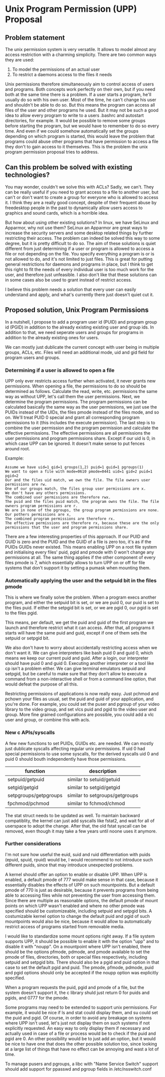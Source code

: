 # Unix Program Permission (UPP) Proposal

## Problem statement

The unix permission system is very versatile. It allows to model almost any access restriction with a charming simplicity.
There are two common ways they are used:

 1) To model the permissions of an actual user
 2) To restrict a daemons access to the files it needs


Unix permissions therefore simultaneously aim to control access of users and programs.
Both concepts work perfectly on their own, but if you need both at the same time there is a problem.
If a user starts a program, he'll usually do so with his own user. Most of the time, he can't change
his user and shouldn't be able to do so. But this means the program can access all files of the user
and other programs he used. But it may not be such a good idea to allow every program to write to
a users .bashrc and autostart directories, for example. It would be possible to remove some groups
before starting the program, but we would have to remember to do so every time. And even if we could
somehow automatically set the groups depending on which program is started, this would leave the
problem that programs could abuse other programs that have permission to access a file they don't
to gain access to it themselves. This is the problem the unix program permission proposal tries to address.


## Can this problem be solved with existing technologies?

You may wonder, couldn't we solve this with ACLs? Sadly, we can't. They can be really useful if you
need to grant access to a file to another user, but can't or don't want to create a group for everyone
who is allowed to access it. I think they are a really good concept, despite of their frequent abuse
by freedesktop people in the past to dynamically allow users access to graphics and sound cards,
which is a horrible idea.

But how about using other existing solutions? In linux, we have SeLinux and Apparmor, why not use them?
SeLinux an Apparmor are great ways to increase the security servers and some desktop related things
by further restricting their access. The problem can indeed be solved this way to some degree, but
it is pretty difficult to do so. The aim of these solutions is quiet different from just determining
if a user or program is allowed to access a file or not depending on the file. You specify everything
a program is or is not allowed to do, and it's not limited to just files. This is great for putting
general restrictions for daemons and programs in place, but I think to get this right to fit the needs
of every individual user is too much work for the user, and therefore just unfeasible. I also don't like
that these solutions can in some cases also be used to grant instead of restrict access.

I believe this problem needs a solution that every user can easily understand and apply, and what's
currently there just doesn't quiet cut it.


## Proposed solution, Unix Program Permissions

In a nutshell, I propose to add a program user id (PUID) and program group id (PGID) in addition to the
already existing existing user and group ids. In addition to that, we need seperate users and groups
for programs in addition to the already existing ones for users.

We can mostly just dublicate the current concept with user being in multiple groups, ACLs, etc. Files
will need an additional mode, uid and gid field for program users and groups.

### Determining if a user is allowed to open a file

UPP only ever restricts access further when activated, it never grants new permissions.
When opening a file, the permissions to do so should be determined as follows.
Calculate the read, write, etc. permissions the same way as without UPP, let's
call them the user permissions. Next, we determine the program permissions.
The program permissions can be calculated basically the same way as the user
permissions, we just use the PUIDs instead of the UIDs, the files pmode instead
of the files mode, and so on. We'll treat PUID 0 special and grant all corresponding
program permissions to it (this includes the execute permission). The last step
is to combine the user permission and the program permission and calculate the
effective permissions. The effective permissions are all permissions the user
permissions and program permissions share. Except if our uid is 0, in which
case UPP can be ignored. It doesn't make sense to put fences around root.


Example:
```
Assume we have uid=1 gid=1 groups(1,2) puid=1 guid=1 pgroups(1)
We want to open a file with mode=0610 pmode=0441 uid=1 gid=2 puid=1 pgid=2
Our and the files uid match, we own the file. The file owners user permissions are rw.
One of our groups match, the files group user permissions are x.
We don't have any others permissions.
The combined user permissions are therefore rwx.
The puid and the files puid match, the program owns the file. The file owners program permissions are r.
We are in none of the pgroups, the group program permissions are none.
Our pothers permissions are x,
The combined program permissions are therefore rx.
The effective permissions are therefore rx, because these are the only permissions that the user and program permissions share.
```

There are a few interesting properties of this approach. If our PUID and GUID
is zero and the PUID and the GUID of a file is zero too, it's as if the PUIDs
GUIDs never existed. This means enabling UPP on a root file system and initialising every
files' puid, pgid and pmode with 0 won't change any permissions at all. The same thing
applies if the other component of every files pmode is 7, which essentially
allows to turn UPP on or off for file systems that don't support it by setting
a pumask when mounting them.

### Automatically applying the user and the setpuid bit in the files pmode

This is where we finally solve the problem. When a program execs another program,
and either the setpuid bit is set, or we are puid 0, our puid is set to the files puid.
If either the setpgid bit is set, or we are pgid 0, our pgid is set to the files pgid.

This means, per default, we get the puid and guid of the first program we launch and therefore
restrict what it can access. After that, all programs it starts will have the same puid and guid,
except if one of them sets the setpuid or setpgid bit.

We also don't have to worry about accidentally restricting access when we don't want it. We can give
interpreters like bash puid 0 and guid 0, which means we keep our current puid and guid. After a login,
our interpreter should have puid 0 and guid 0. Executing another interpreter or a tool like cp isn't a
problem either. We can give terminal emulators setpuid and setpgid, but be careful to make sure that they
don't allow to execute a command from a non-interactive shell or from a command line option, that would
defeat the purpose of all this.

Restricting permissions of applications is now really easy. Just pchmod and pchown your files as usual,
set the puid and guid of your application, and you're done. For example, you could set the puser and
pgroup of your video library to the video group, and set vlcs puid and pgid to the video user and group.
More fine grained configurations are possible, you could add a vlc user and group, or combine this with
acls.


### New c APIs/syscalls

A few new functions to set PUIDs, GUIDs etc. are needed. We can mostly just
dublicate syscalls affecting regular unix permissions. If uid 0 had special
permissions to use some syscalls, for the derived syscalls uid 0 and puid 0
should bouth independently have those permissions.

| function | description |
|----------|-------------|
| setpuid/getpuid | similar to setuid/getuid |
| setgid/getgid | similar to setgid/getgid |
| setpgroups/getpgroups | similar to setgroups/getgroups |
| fpchmod/pchmod | similar to fchmod/chmod |

The stat struct needs to be updated as well. To maintain backward compatiblity,
the kernel can just add syscalls like fstat2, and wait for all of userspace to
adopt the change. After that, the old fstat syscall can be removed, even though
it may take a few years until noone uses it anymore.


### Further considerations

I'm not sure how useful the euid, suid and ruid differentiation with puids (epuid, spuid, rpuid) would be, I would recommend to not introduce such different puids,
since that may introduce unexpected problems.

A kernel should offer an option to enable or disable UPP.
When UPP is enabled, a default pmode of 777 would make sense in that case, because it essentially disables the effects of UPP on such mountpoints.
But a default pmode of 770 is just as desirable, because it prevents programs from being able to accessing files while not preventing the user from accessing them.
Since there are multiple as reasonable options, the default pmode of mount points on which UPP wasn't enabled and where no other pmode was specified should be customizeable, including setpuid and setpgid bits.
A costumizable kernel option to change the default puid and pgid of such mountpoints would also be nice, because it would allow to automatically restrict access of
programs started from removable media.

I would like to standardize some mount options right away. If a file system supports UPP, it should be possible to enable it with the option "upp" and to disable it with "noupp".
On a mountpoint where UPP isn't enabled, there should be the options pfmode, pdmode, and pmode available to set the pmode of files, directories, both or special files respectively, including setpuid and setpgid bits.
There should also be a pgid and puid option in that case to set the default pgid and puid.
The pmode, pfmode, pdmode, puid and pgid options should only be accepted if the noupp option was explicitly specified.

When a program requests the puid, pgid and pmode of a file, but the system doesn't support it, the c library shuld just return 0 for puids and pgids, and 0777 for the pmode.

Some programs may need to be extended to support unix permissions. For example, it would be nice if ls and stat could display them, and su could set the puid and pgid.
Of course, in order to avoid any breakage on systems where UPP isn't used, let's just not display them on such systems if not explicitly requested.
An easy way to only display them if necessary and actually used in case of a file or process would be to check if the puid and pgid are 0.
An other possibility would be to just add an option, but it would be nice to have one that does the other possible solution too, since looking at a large list of things
that have no effect can be annoying and wast a lot of time. 

To manage pusers and pgroups, a libc with "Name Service Switch" support should add support for ppasswd and pgroup fields in /etc/nsswitch.conf
